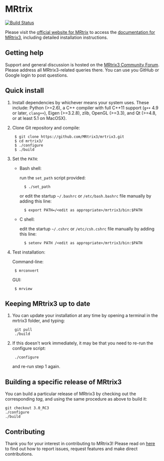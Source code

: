 # MRtrix

[![Build Status](https://travis-ci.org/MRtrix3/mrtrix3.svg?branch=updated_syntax)](https://travis-ci.org/MRtrix3/mrtrix3)

Please visit the [official website for MRtrix](http://www.mrtrix.org) to access the [documentation for MRtrix3](http://mrtrix.readthedocs.org/), including detailed installation instructions.

## Getting help

Support and general discussion is hosted on the [MRtrix3 Community Forum](http://community.mrtrix.org/). Please
address all MRtrix3-related queries there. You can use you GitHub or Google login to post questions.

## Quick install

1. Install dependencies by whichever means your system uses. 
   These include: Python (>=2.6), a C++ compiler with full C++11 support (`g++` 4.9 or later, `clang++`), 
   Eigen (>=3.2.8), zlib, OpenGL (>=3.3), and Qt (>=4.8, or at least 5.1 on MacOSX).

2. Clone Git repository and compile:

        $ git clone https://github.com/MRtrix3/mrtrix3.git
        $ cd mrtrix3/
        $ ./configure
        $ ./build

3. Set the `PATH`:

    * Bash shell:

      run the `set_path` script provided:

            $ ./set_path

      or edit the startup `~/.bashrc` or `/etc/bash.bashrc` file manually by adding this line:

            $ export PATH=/<edit as appropriate>/mrtrix3/bin:$PATH

    * C shell:

      edit the startup `~/.cshrc` or `/etc/csh.cshrc` file manually by adding this line:

            $ setenv PATH /<edit as appropriate>/mrtrix3/bin:$PATH

4. Test installation:

    Command-line:

        $ mrconvert

    GUI:

        $ mrview

## Keeping MRtrix3 up to date

1. You can update your installation at any time by opening a terminal in the mrtrix3 folder, and typing:

        git pull
        ./build

2. If this doesn't work immediately, it may be that you need to re-run the configure script:

        ./configure

    and re-run step 1 again.

## Building a specific release of MRtrix3

You can build a particular release of MRtrix3 by checking out the corresponding _tag_, and using the same procedure as above to build it:

    git checkout 3.0_RC3
    ./configure
    ./build
    
## Contributing

Thank you for your interest in contributing to MRtrix3! Please read on [here](CONTRIBUTING.md) to find out how to report issues, request features and make direct contributions. 
